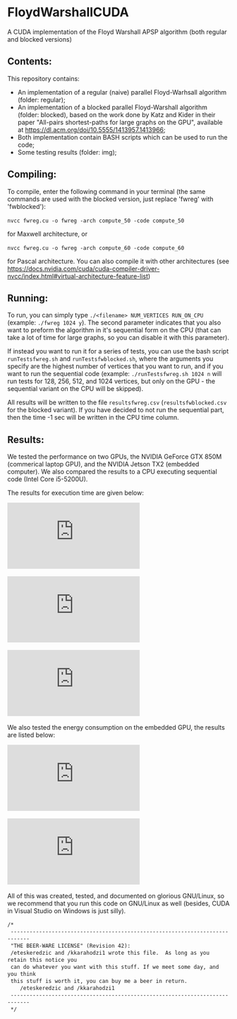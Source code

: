 # FloydWarshallCUDA
 A CUDA implementation of the Floyd Warshall APSP algorithm (both regular and blocked versions)
 
## Contents:

This repository contains:
- An implementation of a regular (naive) parallel Floyd-Warhsall algorithm (folder: regular);
- An implementation of a blocked parallel Floyd-Warshall algorithm (folder: blocked), based on the work done by Katz and Kider in their paper "All-pairs shortest-paths for large graphs on the GPU", available at https://dl.acm.org/doi/10.5555/1413957.1413966;
- Both implementation contain BASH scripts which can be used to run the code;
- Some testing results (folder: img);

## Compiling:
To compile, enter the following command in your terminal (the same commands are used with the blocked version, just replace 'fwreg' with 'fwblocked'):

`nvcc fwreg.cu -o fwreg -arch compute_50 -code compute_50`

for Maxwell architecture, or

`nvcc fwreg.cu -o fwreg -arch compute_60 -code compute_60`

for Pascal architecture. You can also compile it with other architectures (see https://docs.nvidia.com/cuda/cuda-compiler-driver-nvcc/index.html#virtual-architecture-feature-list)

## Running:
To run, you can simply type `./<filename> NUM_VERTICES RUN_ON_CPU` (example: `./fwreg 1024 y`). The second parameter indicates that you also want to preform the algorithm in it's sequential form on the CPU (that can take a lot of time for large graphs, so you can disable it with this parameter).

If instead you want to run it for a series of tests, you can use the bash script `runTestsfwreg.sh` and `runTestsfwblocked.sh`, where the arguments you specify are the highest number of vertices that you want to run, and if you want to run the sequential code (example: `./runTestsfwreg.sh 1024 n` will run tests for 128, 256, 512, and 1024 vertices, but only on the GPU - the sequential variant on the CPU will be skipped). 

All results will be written to the file `resultsfwreg.csv` (`resultsfwblocked.csv` for the blocked variant). If you have decided to not run the sequential part, then the time -1 sec will be written in the CPU time column.


## Results:
We tested the performance on two GPUs, the NVIDIA GeForce GTX 850M (commerical laptop GPU), and the NVIDIA Jetson TX2 (embedded computer). We also compared the results to a CPU executing sequential code (Intel Core i5-5200U).

The results for execution time are given below:


![CPU vs GTX 850M](https://github.com/eteskeredzic/FloydWarshallCUDA/blob/master/img/graphic1.pdf)

![CPU vs Jetson TX2](https://github.com/eteskeredzic/FloydWarshallCUDA/blob/master/img/graphic1.pdf)

![GTX 850M vs Jetson TX2](https://github.com/eteskeredzic/FloydWarshallCUDA/blob/master/img/graphic1.pdf)

We also tested the energy consumption on the embedded GPU, the results are listed below:


![Peak power consumption during execution](https://github.com/eteskeredzic/FloydWarshallCUDA/blob/master/img/power1.pdf)

![Total energy consumed](https://github.com/eteskeredzic/FloydWarshallCUDA/blob/master/img/energy2.pdf)


All of this was created, tested, and documented on glorious GNU/Linux, so we recommend that you run this code on GNU/Linux as well (besides, CUDA in Visual Studio on Windows is just silly).

```
/*  
 ----------------------------------------------------------------------------  
 "THE BEER-WARE LICENSE" (Revision 42):  
 /eteskeredzic and /kkarahodzi1 wrote this file.  As long as you retain this notice you  
 can do whatever you want with this stuff. If we meet some day, and you think  
 this stuff is worth it, you can buy me a beer in return.   
	/eteskeredzic and /kkarahodzi1 
 ----------------------------------------------------------------------------  
 */  
 ```
